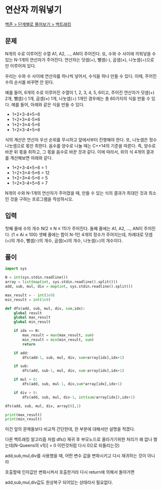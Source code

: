 # 연산자 끼워넣기

[백준 > 단계별로 풀어보기 > 백트래킹](https://www.acmicpc.net/problem/14888)

## 문제

N개의 수로 이루어진 수열 A1, A2, ..., AN이 주어진다. 또, 수와 수 사이에 끼워넣을 수 있는 N-1개의 연산자가 주어진다. 연산자는 덧셈(+), 뺄셈(-), 곱셈(×), 나눗셈(÷)으로만 이루어져 있다.

우리는 수와 수 사이에 연산자를 하나씩 넣어서, 수식을 하나 만들 수 있다. 이때, 주어진 수의 순서를 바꾸면 안 된다.

예를 들어, 6개의 수로 이루어진 수열이 1, 2, 3, 4, 5, 6이고, 주어진 연산자가 덧셈(+) 2개, 뺄셈(-) 1개, 곱셈(×) 1개, 나눗셈(÷) 1개인 경우에는 총 60가지의 식을 만들 수 있다. 예를 들어, 아래와 같은 식을 만들 수 있다.

-   1+2+3-4×5÷6
-   1÷2+3+4-5×6
-   1+2÷3×4-5+6
-   1÷2×3-4+5+6

식의 계산은 연산자 우선 순위를 무시하고 앞에서부터 진행해야 한다. 또, 나눗셈은 정수 나눗셈으로 몫만 취한다. 음수를 양수로 나눌 때는 C++14의 기준을 따른다. 즉, 양수로 바꾼 뒤 몫을 취하고, 그 몫을 음수로 바꾼 것과 같다. 이에 따라서, 위의 식 4개의 결과를 계산해보면 아래와 같다.

-   1+2+3-4×5÷6 = 1
-   1÷2+3+4-5×6 = 12
-   1+2÷3×4-5+6 = 5
-   1÷2×3-4+5+6 = 7

N개의 수와 N-1개의 연산자가 주어졌을 때, 만들 수 있는 식의 결과가 최대인 것과 최소인 것을 구하는 프로그램을 작성하시오.

## 입력

첫째 줄에 수의 개수 N(2 ≤ N ≤ 11)가 주어진다. 둘째 줄에는 A1, A2, ..., AN이 주어진다. (1 ≤ Ai ≤ 100) 셋째 줄에는 합이 N-1인 4개의 정수가 주어지는데, 차례대로 덧셈(+)의 개수, 뺄셈(-)의 개수, 곱셈(×)의 개수, 나눗셈(÷)의 개수이다.

## 풀이

```python
import sys

N = int(sys.stdin.readline())
array = list(map(int, sys.stdin.readline().split()))
add, sub, mul, div = map(int, sys.stdin.readline().split())

max_result = - int(1e9)
min_result = int(1e9)

def dfs(add, sub, mul, div, sum,idx):
    global result
    global max_result
    global min_result

    if idx == N:
        max_result = max(max_result, sum)
        min_result = min(min_result, sum)
        return

    if add:
        dfs(add-1, sub, mul, div, sum+array[idx],idx+1)

    if sub:
        dfs(add, sub-1, mul, div, sum-array[idx],idx+1)

    if mul > 0:
        dfs(add, sub, mul-1, div,sum*array[idx],idx+1)

    if div > 0:
        dfs(add, sub, mul, div-1, int(sum/array[idx]),idx+1)

dfs(add, sub, mul, div, array[0],1)

print(max_result)
print(min_result)
```

이건 앞의 문제들보다 비교적 간단한데, 한 부분에 대해서만 설명을 적겠다.

다른 백트래킹 알고리즘 처럼 dfs() 재귀 후 부모노드로 올라가기위한 처리가 왜 없나 했는데(N-Queens의 v1[i] = 0 이런것처럼 다시 0으로 되돌리는것)

add,sub,mul,div를 사용했을 때, 어떤 변수 값을 변화시키고 다시 재귀하는 것이 아니라 

호출할때 인자값만 변화시켜서 호출한거라 다시 return에 의해서 돌아가면

add,sub,mul,div값도 원상복구 되어있는 상태라서 필요없다.
